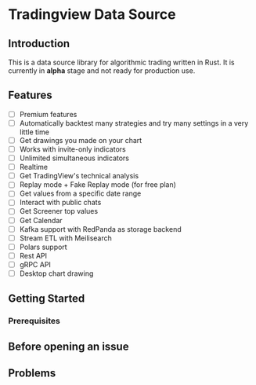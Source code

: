 # Tradingview Data Source

## Introduction

This is a data source library for algorithmic trading written in Rust. It is currently in **alpha** stage and not ready for production use.

## Features

- [ ] Premium features
- [ ] Automatically backtest many strategies and try many settings in a very little time
- [ ] Get drawings you made on your chart
- [ ] Works with invite-only indicators
- [ ] Unlimited simultaneous indicators
- [ ] Realtime
- [ ] Get TradingView's technical analysis
- [ ] Replay mode + Fake Replay mode (for free plan)
- [ ] Get values from a specific date range
- [ ] Interact with public chats
- [ ] Get Screener top values
- [ ] Get Calendar
- [ ] Kafka support with RedPanda as storage backend
- [ ] Stream ETL with Meilisearch
- [ ] Polars support
- [ ] Rest API
- [ ] gRPC API
- [ ] Desktop chart drawing

## Getting Started

### Prerequisites

## Before opening an issue

## Problems
